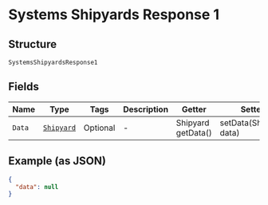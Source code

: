 
# Systems Shipyards Response 1

## Structure

`SystemsShipyardsResponse1`

## Fields

| Name | Type | Tags | Description | Getter | Setter |
|  --- | --- | --- | --- | --- | --- |
| `Data` | [`Shipyard`](../../doc/models/shipyard.md) | Optional | - | Shipyard getData() | setData(Shipyard data) |

## Example (as JSON)

```json
{
  "data": null
}
```

